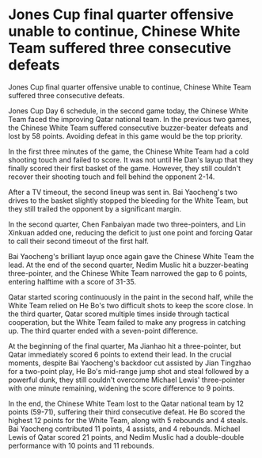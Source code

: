 # Jones Cup final quarter offensive unable to continue, Chinese White Team suffered three consecutive defeats 
 Jones Cup final quarter offensive unable to continue, Chinese White Team suffered three consecutive defeats.

Jones Cup Day 6 schedule, in the second game today, the Chinese White Team faced the improving Qatar national team. In the previous two games, the Chinese White Team suffered consecutive buzzer-beater defeats and lost by 58 points. Avoiding defeat in this game would be the top priority. 

In the first three minutes of the game, the Chinese White Team had a cold shooting touch and failed to score. It was not until He Dan's layup that they finally scored their first basket of the game. However, they still couldn't recover their shooting touch and fell behind the opponent 2-14. 

After a TV timeout, the second lineup was sent in. Bai Yaocheng's two drives to the basket slightly stopped the bleeding for the White Team, but they still trailed the opponent by a significant margin. 

In the second quarter, Chen Fanbaiyan made two three-pointers, and Lin Xinkuan added one, reducing the deficit to just one point and forcing Qatar to call their second timeout of the first half. 

Bai Yaocheng's brilliant layup once again gave the Chinese White Team the lead. At the end of the second quarter, Nedim Muslic hit a buzzer-beating three-pointer, and the Chinese White Team narrowed the gap to 6 points, entering halftime with a score of 31-35. 

Qatar started scoring continuously in the paint in the second half, while the White Team relied on He Bo's two difficult shots to keep the score close. In the third quarter, Qatar scored multiple times inside through tactical cooperation, but the White Team failed to make any progress in catching up. The third quarter ended with a seven-point difference. 

At the beginning of the final quarter, Ma Jianhao hit a three-pointer, but Qatar immediately scored 6 points to extend their lead. In the crucial moments, despite Bai Yaocheng's backdoor cut assisted by Jian Tingzhao for a two-point play, He Bo's mid-range jump shot and steal followed by a powerful dunk, they still couldn't overcome Michael Lewis' three-pointer with one minute remaining, widening the score difference to 9 points. 

In the end, the Chinese White Team lost to the Qatar national team by 12 points (59-71), suffering their third consecutive defeat. He Bo scored the highest 12 points for the White Team, along with 5 rebounds and 4 steals. Bai Yaocheng contributed 11 points, 4 assists, and 4 rebounds. Michael Lewis of Qatar scored 21 points, and Nedim Muslic had a double-double performance with 10 points and 11 rebounds.